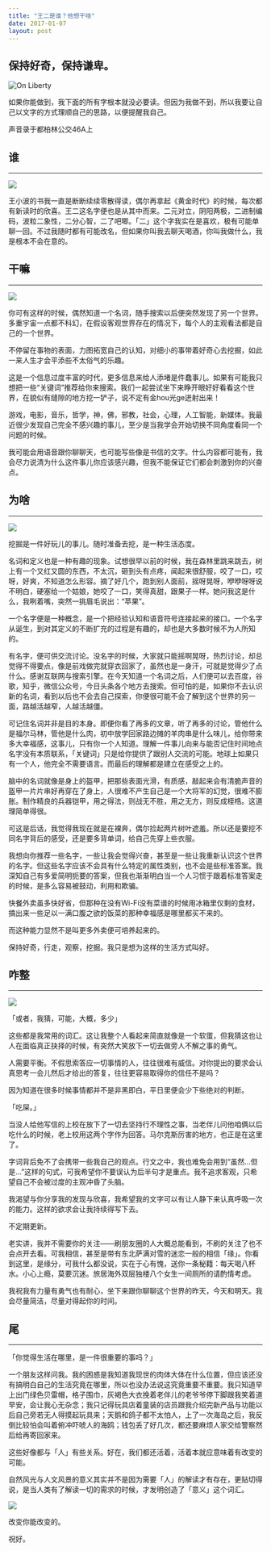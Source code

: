 ```yaml
---
title: "王二是谁？他想干啥"
date: 2017-01-07
layout: post
---
```


## 保持好奇，保持谦卑。
![On Liberty](/pic/start.png)






如果你能做到，我下面的所有字根本就没必要读。但因为我做不到，所以我要让自己以文字的方式理顺自己的思路，以便提醒我自己。











声音录于都柏林公交46A上











## 谁
---
![](/pic/who.png)





王小波的书我一直是断断续续零散得读，偶尔再拿起《黄金时代》的时候，每次都有新读时的欣喜。王二这名字便也是从其中而来。二元对立，阴阳两极，二进制编码，波粒二象性，二分心智，二了吧唧。「二」这个字我实在是喜欢，极有可能单聊一回。不过我随时都有可能改名，但如果你叫我去聊天喝酒，你叫我做什么，我是根本不会在意的。







## 干嘛
---
![](/pic/what.png)






你可有这样的时候，偶然知道一个名词，随手搜索以后便突然发现了另一个世界。多重宇宙一点都不科幻，在假设客观世界存在的情况下，每个人的主观看法都是自己的一个世界。



不停留在事物的表面，力图拓宽自己的认知，对细小的事带着好奇心去挖掘，如此一来人生才会平添些不太俗气的乐趣。



这是一个信息过度丰富的时代，更多信息来给人添堵是件蠢事儿。如果有可能我只想把一些“关键词”推荐给你来搜索。我们一起尝试坐下来睁开眼好好看看这个世界，在貌似有缝隙的地方挖一铲子，说不定有金hou光ge迸射出来！



游戏，电影，音乐，哲学，神，佛，邪教，社会，心理，人工智能，新媒体。我最近很少发现自己完全不感兴趣的事儿，至少是当我学会开始切换不同角度看同一个问题的时候。



我可能会用语音跟你聊聊天，也可能写些像是书信的文字。什么内容都可能有，我会尽力说清为什么这件事儿你应该感兴趣，但我不能保证它们都会刺激到你的兴奋点。









## 为啥
---
![](/pic/why.png)




挖掘是一件好玩儿的事儿。随时准备去挖，是一种生活态度。



名词和定义也是一种有趣的现象。试想很早以前的时候，我在森林里跳来跳去，树上有一个又红又圆的东西，不太沉，砸到头有点疼，闻起来很舒服，咬了一口，哎呀，好爽，不知道怎么形容。摘了好几个，跑到别人面前，摇呀晃呀，咿咿呀呀说不明白，硬塞给一个姑娘，她咬了一口，笑得真甜，跟果子一样。她问我这是什么，我咧着嘴，突然一挑眉毛说出：“苹果”。



一个名字便是一种概念，是一个把经验认知和语音符号连接起来的接口。一个名字从诞生，到对其定义的不断扩充的过程是有趣的，却也是大多数时候不为人所知的。



有名字，便可供交流讨论。没名字的时候，大家就只能摇啊晃呀，热烈讨论，却总觉得不得要点，像是前戏做完就穿衣回家了，虽然也是一身汗，可就是觉得少了点什么。感谢互联网与搜索引擎。在今天知道一个名词之后，人们便可以去百度，谷歌，知乎，微信公众号，今日头条各个地方去搜索。但可怕的是，如果你不去认识新的名词，看到以后也不会去自己探索，你便很可能不会了解到这个世界的另一面，路越活越窄，人越活越僵。



可记住名词并非是目的本身。即便你看了再多的文章，听了再多的讨论，管他什么是福尔马林，管他是什么肉，初中放学回家路边摊的羊肉串是什么味儿，给你带来多大幸福感，这事儿，只有你一个人知道。理解一件事儿向来与能否记住时间地点名字没有本质联系，「关键词」只是给你提供了跟别人交流的可能。地球上如果只有一个人，他完全不需要语言。而最后的理解都是建立在感受之上的。



脑中的名词就像是身上的盔甲，把那些表面光滑，有质感，敲起来会有清脆声音的盔甲一片片串好再穿在了身上，人很难不产生自己是一个大将军的幻觉，很难不膨胀。制作精良的兵器铠甲，用之得法，则战无不胜，用之无方，则反成桎梏。这道理简单得很。



可这是后话，我觉得我现在就是在裸奔，偶尔捡起两片树叶遮羞。所以还是要挖不同名字背后的感受，还是要多背单词，给自己先穿上些衣服。



我想向你推荐一些名字，一些让我会觉得兴奋，甚至是一些让我重新认识这个世界的名字。但这些名字应该不会具有什么特定的属性类别，也不会是些标准答案。我深知自己有多爱简明扼要的答案，但我也渐渐明白当一个人习惯于跟着标准答案走的时候，是多么容易被鼓动，利用和欺骗。



快餐外卖虽多快好省，但那种在没有Wi-Fi没有菜谱的时候用冰箱里仅剩的食材，搞出来一些足以一满口腹之欲的饭菜的那种幸福感是哪里都买不来的。



而这种能力显然不是叫更多外卖便可培养起来的。



保持好奇，行走，观察，挖掘。我只是想为这样的生活方式叫好。





## 咋整
---
![](/pic/how.png)






「或者，我猜，可能，大概，多少」



这些都是我常用的词汇。这让我整个人看起来简直就像是一个软蛋，但我猜这也让人在面临真正抉择的时候，有突然大笑放下一切去做旁人不解之事的勇气。



人需要平衡。不假思索答应一切事情的人，往往很难有威信。对你提出的要求会认真思考一会儿然后才给出的答复，往往更容易取得你的信任不是吗？



因为知道在很多时候事情都并不是非黑即白，平日里便会少下些绝对的判断。



「吃屎。」



当没人给他写信的上校在放下了一切去坚持行不理性之事，当老伴儿问他咱俩以后吃什么的时候，老上校用这两个字作为回答。马尔克斯厉害的地方，也正是在这里了。



字词背后免不了会携带一些我自己的观点。行文之中，我也难免会用到“虽然...但是...”这样的句式，可我希望你不要误认为后半句才是重点。我不追求客观，只希望自己不会被过度的主观冲昏了头脑。



我渴望与你分享我的发现与欣喜，我希望我的文字可以有让人静下来认真呼吸一次的能力。这样的欲求会让我持续得写下去。



不定期更新。



老实讲，我并不需要你的关注——刷朋友圈的人大概总能看到，不刷的关注了也不会点开去看。可我相信，甚至是带有东北萨满对雪的迷恋一般的相信「缘」。你看到这里，是缘分，可我什么都没说，实在于心有愧，送你一条秘籍：每天喝八杯水。小心上瘾，莫要沉迷。旅居海外双层独楼八个女生一间厕所的请酌情考虑。



我祝我有力量有勇气也有耐心，坐下来跟你聊聊这个世界的昨天，今天和明天。我会尽量简洁，尽量对得起你的时间。





## 尾
---



「你觉得生活在哪里，是一件很重要的事吗？」



一个朋友这样问我。我的困惑是我知道我现世的肉体大体在什么位置，但应该还没有搞明白自己的生活究竟在哪里，所以也没办法说这究竟重要不重要。我只知道早上出门绿色贝雷帽，格子围巾，灰褐色大衣挽着老伴儿的老爷爷停下脚跟我笑着道早安，会让我心无杂念；我只记得玩具店着童装的店员跟我介绍完新产品与功能以后自己旁若无人得摸起玩具来；天鹅和鸽子都不太怕人，上了一次海岛之后，我反倒比较怕会叫着俯冲吓唬人的海鸥；钱包丢了好几次，都还要麻烦人家交给警察然后给再寄回家来。



这些好像都与「人」有些关系。好在，我们都还活着，活着本就应意味着有改变的可能。



自然风光与人文风景的意义其实并不是因为需要「人」的解读才有存在，更贴切得说，是当人类有了解读一切的需求的时候，才发明创造了「意义」这个词汇。

![](/pic/feel.png)





改变你能改变的。



祝好。

